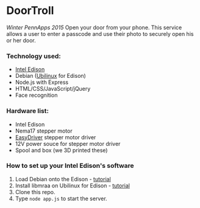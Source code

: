 # DoorTroll
_Winter PennApps 2015_
Open your door from your phone. This service allows a user to enter a passcode and use their photo to securely open his or her door.

### Technology used:
 * [Intel Edison](https://www.sparkfun.com/products/13097)
 * Debian ([Ubilinux](http://www.emutexlabs.com/ubilinux) for Edison)
 * Node.js with Express
 * HTML/CSS/JavaScript/jQuery
 * Face recognition
 
### Hardware list:
 * Intel Edison
 * Nema17 stepper motor
 * [EasyDriver](http://www.schmalzhaus.com/EasyDriver/) stepper motor driver
 * 12V power souce for stepper motor driver
 * Spool and box (we 3D printed these)
 
### How to set up your Intel Edison's software
1. Load Debian onto the Edison - [tutorial](https://learn.sparkfun.com/tutorials/loading-debian-ubilinux-on-the-edison#log-into-ubilinux)
2. Install libmraa on Ubilinux for Edison - [tutorial](https://learn.sparkfun.com/tutorials/installing-libmraa-on-ubilinux-for-edison)
3. Clone this repo.
4. Type `node app.js` to start the server.